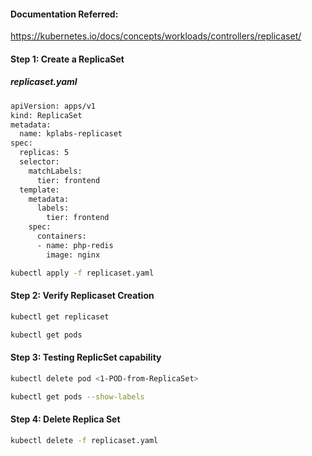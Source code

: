 #### Documentation Referred:

https://kubernetes.io/docs/concepts/workloads/controllers/replicaset/

#### Step 1: Create a ReplicaSet

##### replicaset.yaml 
```sh
apiVersion: apps/v1
kind: ReplicaSet
metadata:
  name: kplabs-replicaset
spec:
  replicas: 5
  selector:
    matchLabels:
      tier: frontend
  template:
    metadata:
      labels:
        tier: frontend
    spec:
      containers:
      - name: php-redis
        image: nginx
```
```sh
kubectl apply -f replicaset.yaml 
```
#### Step 2: Verify Replicaset Creation
```sh
kubectl get replicaset

kubectl get pods
```

#### Step 3: Testing ReplicSet capability
```sh
kubectl delete pod <1-POD-from-ReplicaSet>

kubectl get pods --show-labels
```

#### Step 4: Delete Replica Set
```sh
kubectl delete -f replicaset.yaml 
```
